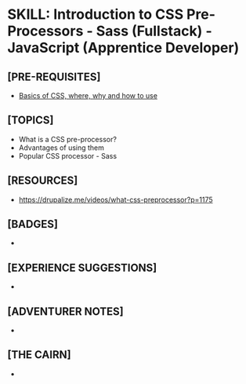 # SKILL: Introduction to CSS Pre-Processors - Sass (Fullstack) - JavaScript (Apprentice Developer)

## [PRE-REQUISITES]
  * [Basics of CSS, where, why and how to use](https://github.com/jigna-shah/skill-HTML-CSS-in-Javascript-apprentice-dev-master)

## [TOPICS]
  * What is a CSS pre-processor?
  * Advantages of using them
  * Popular CSS processor - Sass

## [RESOURCES]
  * https://drupalize.me/videos/what-css-preprocessor?p=1175

## [BADGES]
  * 

## [EXPERIENCE SUGGESTIONS]
  * 

## [ADVENTURER NOTES]
  * 

## [THE CAIRN]
  * 
